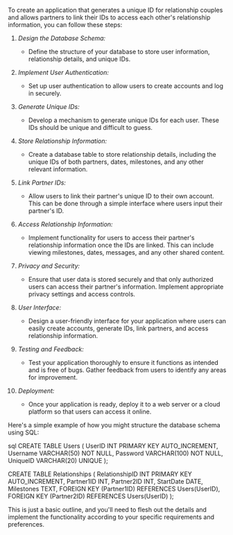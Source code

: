 To create an application that generates a unique ID for relationship couples and allows partners to link their IDs to access each other's relationship information, you can follow these steps:

1. *Design the Database Schema:*
   - Define the structure of your database to store user information, relationship details, and unique IDs.

2. *Implement User Authentication:*
   - Set up user authentication to allow users to create accounts and log in securely.

3. *Generate Unique IDs:*
   - Develop a mechanism to generate unique IDs for each user. These IDs should be unique and difficult to guess.

4. *Store Relationship Information:*
   - Create a database table to store relationship details, including the unique IDs of both partners, dates, milestones, and any other relevant information.

5. *Link Partner IDs:*
   - Allow users to link their partner's unique ID to their own account. This can be done through a simple interface where users input their partner's ID.

6. *Access Relationship Information:*
   - Implement functionality for users to access their partner's relationship information once the IDs are linked. This can include viewing milestones, dates, messages, and any other shared content.

7. *Privacy and Security:*
   - Ensure that user data is stored securely and that only authorized users can access their partner's information. Implement appropriate privacy settings and access controls.

8. *User Interface:*
   - Design a user-friendly interface for your application where users can easily create accounts, generate IDs, link partners, and access relationship information.

9. *Testing and Feedback:*
   - Test your application thoroughly to ensure it functions as intended and is free of bugs. Gather feedback from users to identify any areas for improvement.

10. *Deployment:*
    - Once your application is ready, deploy it to a web server or a cloud platform so that users can access it online.

Here's a simple example of how you might structure the database schema using SQL:

sql
CREATE TABLE Users (
    UserID INT PRIMARY KEY AUTO_INCREMENT,
    Username VARCHAR(50) NOT NULL,
    Password VARCHAR(100) NOT NULL,
    UniqueID VARCHAR(20) UNIQUE
);

CREATE TABLE Relationships (
    RelationshipID INT PRIMARY KEY AUTO_INCREMENT,
    Partner1ID INT,
    Partner2ID INT,
    StartDate DATE,
    Milestones TEXT,
    FOREIGN KEY (Partner1ID) REFERENCES Users(UserID),
    FOREIGN KEY (Partner2ID) REFERENCES Users(UserID)
);


This is just a basic outline, and you'll need to flesh out the details and implement the functionality according to your specific requirements and preferences.
